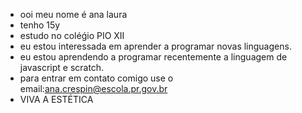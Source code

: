 - ooi meu nome é ana laura
- tenho 15y
- estudo no coléǵio PIO XII
- eu estou interessada em aprender a programar novas linguagens.
- eu estou aprendendo a programar recentemente a linguagem de javascript e scratch.
- para entrar em contato comigo use o email:ana.crespin@escola.pr.gov.br
- VIVA A ESTÉTICA

